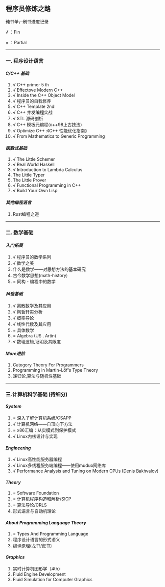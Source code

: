 ## 程序员修炼之路

~~纯书单，刷书进度记录~~

√ ：Fin

= ：Partial

---

### **一. 程序设计语言**

#### *C/C++ 基础*

1. √ C++ primer 5 th 
2. √ Effectove Modern C++ 
3. √ Inside the C++ Object Model 
4. √ 程序员的自我修养 
5. √ C++ Template 2nd
6. √ C++ 并发编程实战
7. √ STL 源码剖析 
8. √ C++ 模板元编程(c++98上古技法)
9. √ Optimize C++ :《C++ 性能优化指南》
10. √ From Mathematics to Generic Programming

#### *函数式基础*

1. √ The Little Schemer
2. √ Real World Haskell
3. √ Introduction to Lambda Calculus
4.   The Little Typer
5.   The Little Prover
6. √ Functional Programming in C++
7. √ Build Your Own Lisp

#### *其他编程语言*

1. Rust编程之道

---

### **二. 数学基础**

#### *入门拓展*

1. √ 程序员的数学系列
2. √ 数学之美
3.   什么是数学——对思想方法的基本研究
4.   古今数学思想(math-history)
5. = 同构 - 编程中的数学

#### *科班基础*

1. √ 离散数学及其应用
2. √ 陶哲轩实分析
3. √ 概率导论
4. √ 线性代数及其应用
5. = 具体数学
6. = Algebra (US . Artin)
7. √ 数理逻辑,证明及其限度
   
#### *More进阶* 
1. Catogory Theory For Programmers
2. Programming in Martin-Löf's Type Theory
3. 递归论,算法与随机性基础

---

### **三.计算机科学基础 (待细分)**

#### *System*

1. = 深入了解计算机系统/CSAPP
2. √ 计算机网络——自顶向下方法
3. = x86汇编：从实模式到保护模式
4. √ Linux内核设计与实现

#### *Engineering*
1. √ Linux高性能服务器编程
2. √ Linux多线程服务端编程——使用muduo网络库
3. √ Performance Analysis and Tuning on Modern CPUs (Denis Bakhvalov)

#### *Theory*

1. = Software Foundation
2. = 计算机程序构造和解析/SICP
3. = 算法导论/CRLS
4.   形式语言与自动机理论

#### *About Programming Language Theory*
1. = Types And Programming Language
2. 程序设计语言的形式语义
3. 编译原理(龙书/虎书)

#### *Graphics*

1. 实时计算机图形学（4th）
2. Fluid Engine Development
3. Fluid Simulation for Computer Graphics 